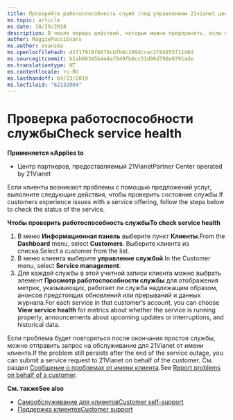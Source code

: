 ```yaml
---
title: Проверяйте работоспособность служб (под управлением 21vianet центра партнеров)
ms.topic: article
ms.date: 10/29/2018
description: В числе первых действий, которые можно предпринять, если клиент испытывает проблемы с использованием службы, является проверка ее работоспособности.
author: MaggiePucciEvans
ms.author: evansma
ms.openlocfilehash: d2f17918f6679cbfb6c299dccec2f84855f1140d
ms.sourcegitcommit: b1ab80345b4e4af649fb8cc51d96d798e0791ade
ms.translationtype: HT
ms.contentlocale: ru-RU
ms.lasthandoff: 04/23/2019
ms.locfileid: "62132004"
---
```

# <a name="check-service-health"></a><span data-ttu-id="3d7b3-103">Проверка работоспособности службы</span><span class="sxs-lookup"><span data-stu-id="3d7b3-103">Check service health</span></span>

<span data-ttu-id="3d7b3-104">**Применяется к**</span><span class="sxs-lookup"><span data-stu-id="3d7b3-104">**Applies to**</span></span>

-   <span data-ttu-id="3d7b3-105">Центр партнеров, предоставляемый 21Vianet</span><span class="sxs-lookup"><span data-stu-id="3d7b3-105">Partner Center operated by 21Vianet</span></span>


<span data-ttu-id="3d7b3-106">Если клиенты возникают проблемы с помощью предложений услуг, выполните следующие действия, чтобы проверить состояние службы.</span><span class="sxs-lookup"><span data-stu-id="3d7b3-106">If customers experience issues with a service offering, follow the steps below to check the status of the service.</span></span>

<span data-ttu-id="3d7b3-107">**Чтобы проверить работоспособность службы**</span><span class="sxs-lookup"><span data-stu-id="3d7b3-107">**To check service health**</span></span>

1.  <span data-ttu-id="3d7b3-108">В меню **Информационная панель** выберите пункт **Клиенты**.</span><span class="sxs-lookup"><span data-stu-id="3d7b3-108">From the **Dashboard** menu, select **Customers**.</span></span> <span data-ttu-id="3d7b3-109">Выберите клиента из списка.</span><span class="sxs-lookup"><span data-stu-id="3d7b3-109">Select a customer from the list.</span></span>
2.  <span data-ttu-id="3d7b3-110">В меню клиента выберите **управление службой**.</span><span class="sxs-lookup"><span data-stu-id="3d7b3-110">In the Customer menu, select **Service management**.</span></span>
3.  <span data-ttu-id="3d7b3-111">Для каждой службы в этой учетной записи клиента можно выбрать элемент **Просмотр работоспособности службы** для отображения метрик, указывающих, работает ли служба надлежащим образом, анонсов предстоящих обновлений или прерываний и данных журнала.</span><span class="sxs-lookup"><span data-stu-id="3d7b3-111">For each service in that customer’s account, you can choose **View service health** for metrics about whether the service is running properly, announcements about upcoming updates or interruptions, and historical data.</span></span>

<span data-ttu-id="3d7b3-112">Если проблема будет повторяться после окончания простоя службы, можно отправить запрос на обслуживание для 21Vianet от имени клиента.</span><span class="sxs-lookup"><span data-stu-id="3d7b3-112">If the problem still persists after the end of the service outage, you can submit a service request to 21Vianet on behalf of the customer.</span></span> <span data-ttu-id="3d7b3-113">См. раздел [Сообщение о проблемах от имени клиента](report-problems-on-behalf-of-a-customer.md).</span><span class="sxs-lookup"><span data-stu-id="3d7b3-113">See [Report problems on behalf of a customer](report-problems-on-behalf-of-a-customer.md).</span></span>

<span data-ttu-id="3d7b3-114">**См. также**</span><span class="sxs-lookup"><span data-stu-id="3d7b3-114">**See also**</span></span>

-   [<span data-ttu-id="3d7b3-115">Самообслуживание для клиентов</span><span class="sxs-lookup"><span data-stu-id="3d7b3-115">Customer self-support</span></span>](customer-self-support.md)
-   [<span data-ttu-id="3d7b3-116">Поддержка клиентов</span><span class="sxs-lookup"><span data-stu-id="3d7b3-116">Customer support</span></span>](customer-support.md)